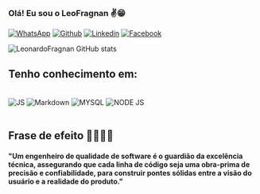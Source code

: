 ### Olá! Eu sou o LeoFragnan ✌️😁

[![WhatsApp](https://img.shields.io/badge/WhatsApp-25D366?style=for-the-badge&logo=whatsapp&logoColor=white)](1197991-6076)
[![Github](https://img.shields.io/badge/GitHub-100000?style=for-the-badge&logo=github&logoColor=white)](https://github.com/LeonardoFragnan)
[![Linkedin](https://img.shields.io/badge/LinkedIn-0077B5?style=for-the-badge&logo=linkedin&logoColor=white)]()
[![Facebook](https://img.shields.io/badge/Facebook-1877F2?style=for-the-badge&logo=facebook&logoColor=white)](leonardofragnan@yahoo.com.br)

![LeonardoFragnan GitHub stats](https://github-readme-stats.vercel.app/api?username=LeoFragnan&show_icons=true&theme=cobalt)

## Tenho conhecimento em:

<div style="display: inline_block"><br/>
 <img align="center" alt="JS" src=https://img.shields.io/badge/JavaScript-323330?style=for-the-badge&logo=javascript&logoColor=F7DF1E/>
 <img align="center" alt="Markdown" src=	https://img.shields.io/badge/Markdown-000000?style=for-the-badge&logo=markdown&logoColor=white/>
 <img align="center" alt="MYSQL" src=https://img.shields.io/badge/MySQL-00000F?style=for-the-badge&logo=mysql&logoColor=white	/>
 <img align="center" alt="NODE JS" src=https://img.shields.io/badge/Node.js-43853D?style=for-the-badge&logo=node.js&logoColor=white	/>
 </div><br/>
 
 ## Frase de efeito 🚀👨🏽‍💻
 
#### "Um engenheiro de qualidade de software é o guardião da excelência técnica, assegurando que cada linha de código seja uma obra-prima de precisão e confiabilidade, para construir pontes sólidas entre a visão do usuário e a realidade do produto."
